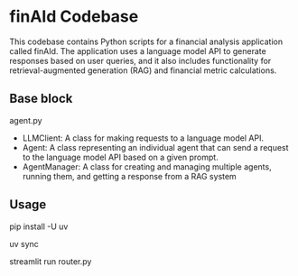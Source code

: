 # finAId Codebase 


This codebase contains Python scripts for a financial analysis application called finAId. The application uses a language model API to generate responses based on user queries, and it also includes functionality for retrieval-augmented generation (RAG) and financial metric calculations.

## Base block

agent.py

- LLMClient: A class for making requests to a language model API.
- Agent: A class representing an individual agent that can send a request to the language model API based on a given prompt.
- AgentManager: A class for creating and managing multiple agents, running them, and getting a response from a RAG system

## Usage

pip install -U uv

uv sync

streamlit run router.py 